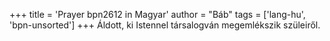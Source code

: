 +++
title = 'Prayer bpn2612 in Magyar'
author = "Báb"
tags = ['lang-hu', 'bpn-unsorted']
+++
Áldott, ki Istennel társalogván megemlékszik szüleiről.
